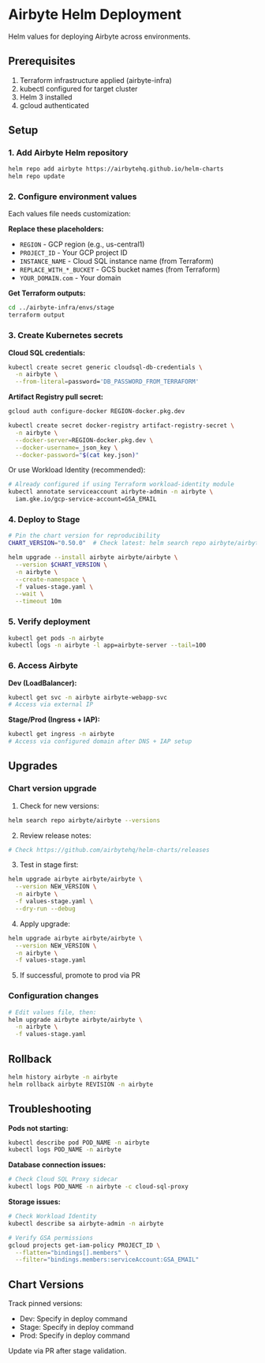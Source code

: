# Airbyte Helm Deployment

Helm values for deploying Airbyte across environments.

## Prerequisites

1. Terraform infrastructure applied (airbyte-infra)
2. kubectl configured for target cluster
3. Helm 3 installed
4. gcloud authenticated

## Setup

### 1. Add Airbyte Helm repository

```bash
helm repo add airbyte https://airbytehq.github.io/helm-charts
helm repo update
```

### 2. Configure environment values

Each values file needs customization:

**Replace these placeholders:**
- `REGION` - GCP region (e.g., us-central1)
- `PROJECT_ID` - Your GCP project ID
- `INSTANCE_NAME` - Cloud SQL instance name (from Terraform)
- `REPLACE_WITH_*_BUCKET` - GCS bucket names (from Terraform)
- `YOUR_DOMAIN.com` - Your domain

**Get Terraform outputs:**
```bash
cd ../airbyte-infra/envs/stage
terraform output
```

### 3. Create Kubernetes secrets

**Cloud SQL credentials:**
```bash
kubectl create secret generic cloudsql-db-credentials \
  -n airbyte \
  --from-literal=password='DB_PASSWORD_FROM_TERRAFORM'
```

**Artifact Registry pull secret:**
```bash
gcloud auth configure-docker REGION-docker.pkg.dev

kubectl create secret docker-registry artifact-registry-secret \
  -n airbyte \
  --docker-server=REGION-docker.pkg.dev \
  --docker-username=_json_key \
  --docker-password="$(cat key.json)"
```

Or use Workload Identity (recommended):
```bash
# Already configured if using Terraform workload-identity module
kubectl annotate serviceaccount airbyte-admin -n airbyte \
  iam.gke.io/gcp-service-account=GSA_EMAIL
```

### 4. Deploy to Stage

```bash
# Pin the chart version for reproducibility
CHART_VERSION="0.50.0"  # Check latest: helm search repo airbyte/airbyte

helm upgrade --install airbyte airbyte/airbyte \
  --version $CHART_VERSION \
  -n airbyte \
  --create-namespace \
  -f values-stage.yaml \
  --wait \
  --timeout 10m
```

### 5. Verify deployment

```bash
kubectl get pods -n airbyte
kubectl logs -n airbyte -l app=airbyte-server --tail=100
```

### 6. Access Airbyte

**Dev (LoadBalancer):**
```bash
kubectl get svc -n airbyte airbyte-webapp-svc
# Access via external IP
```

**Stage/Prod (Ingress + IAP):**
```bash
kubectl get ingress -n airbyte
# Access via configured domain after DNS + IAP setup
```

## Upgrades

### Chart version upgrade

1. Check for new versions:
```bash
helm search repo airbyte/airbyte --versions
```

2. Review release notes:
```bash
# Check https://github.com/airbytehq/helm-charts/releases
```

3. Test in stage first:
```bash
helm upgrade airbyte airbyte/airbyte \
  --version NEW_VERSION \
  -n airbyte \
  -f values-stage.yaml \
  --dry-run --debug
```

4. Apply upgrade:
```bash
helm upgrade airbyte airbyte/airbyte \
  --version NEW_VERSION \
  -n airbyte \
  -f values-stage.yaml
```

5. If successful, promote to prod via PR

### Configuration changes

```bash
# Edit values file, then:
helm upgrade airbyte airbyte/airbyte \
  -n airbyte \
  -f values-stage.yaml
```

## Rollback

```bash
helm history airbyte -n airbyte
helm rollback airbyte REVISION -n airbyte
```

## Troubleshooting

**Pods not starting:**
```bash
kubectl describe pod POD_NAME -n airbyte
kubectl logs POD_NAME -n airbyte
```

**Database connection issues:**
```bash
# Check Cloud SQL Proxy sidecar
kubectl logs POD_NAME -n airbyte -c cloud-sql-proxy
```

**Storage issues:**
```bash
# Check Workload Identity
kubectl describe sa airbyte-admin -n airbyte

# Verify GSA permissions
gcloud projects get-iam-policy PROJECT_ID \
  --flatten="bindings[].members" \
  --filter="bindings.members:serviceAccount:GSA_EMAIL"
```

## Chart Versions

Track pinned versions:
- Dev: Specify in deploy command
- Stage: Specify in deploy command
- Prod: Specify in deploy command

Update via PR after stage validation.

